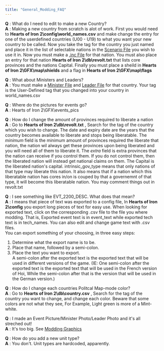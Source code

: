 ```yaml
---
title: "General_Modding_FAQ"
---
```


**Q** : What do I need to edit to make a new Country?  
**A** : Making a new country from scratch is alot of work. First you
would need to **Hearts of Iron 2\config\world_names.csv** and make
change the entry for one of the userdefined countries (U00 - U19) to
what you want your new country to be called. Now you take the tag for
the country you just named and place it in the list of selectable
nations in the [Scenario File](/Modding_eug_files "Modding eug files")
you wish to use it in. Now you must make a [.inc
File](/Modding_inc_files "Modding inc files") for that nation. You must
also place an entry for that nation **Hearts of Iron 2\db\revolt.txt**
that lists core provinces and the nations Capital. Finally you must
place a sheild in **Hearts of Iron 2\GFX\map\shields** and a flag in
**Hearts of Iron 2\GFX\map\flags**  
  
**Q** : What about Ministers and Leaders?  
**A** : You must make a [Minister
File](/Modding_minister_files "Modding minister files") and [Leader
File](/Modding_leader_files "Modding leader files") for that country.
Your tag is the User-Defined tag that you changed into your country in
world_names.csv  
  
**Q** : Where do the pictures for events go?  
**A** : Hearts of Iron 2\GFX\events_pics  
  
**Q** : How do I change the amount of provinces required to liberate a
nation  
**A** : Go to **Hearts of Iron 2\db\revolt.txt** , Search for the tag of
the country which you wish to change. The date and expiry date are the
years that the country becomes available to liberate and stops being
liberatable. The *minimum* field is the minimum amount of provinces
required the liberate that nation, the nation wil always get these
provinces upon being liberated and you will need all of them to liberate
it. The *extra* field is extra provinces that the nation can receive if
you control them. If you do not control them, then the liberated nation
will instead get national claims on them. The Capital is the liberated
nation's capital. intrinsic_gov_type means that only nations of that
type may liberate this nation. It also means that if a nation which this
liberatable nation has cores in/on is couped by that a governemnt of
that type, it will become this liberatable nation. You may comment
things out in revolt.txt  
  
**Q** : I see something like EVT_2200_DESC. What does that mean?  
**A** : I means that piece of text was exported to a config file, In
**Hearts of Iron 2\config** you export long pieces of text for easy use.
When looking for exported text, click on the corresponding .csv file to
the file you where modding. That is, Exported event text is in
event_text while exported tech text is in tech_names. You can also edit
and change game text with .csv files.  
You can export something of your choosing, in three easy steps:  
1. Determine what the export name is to be.  
2. Place that name, followed by a semi-colon.  
3. Place the text you want to export.  
A semi-colon after the exported text is the exported text that will be
used in different versions of the game. (IE: One semi-colon after the
exported text is the exported text that will be used in the French
version of Hoi, While the semi-colon after that is the version that will
be used in the German version.)  
  
**Q** : How do I change each countries Politcal Map-mode color?  
**A** : Go to **Hearts of Iron 2\db\country.csv** , Search for the tag
of the country you want to change, and change each color. Beware that
some colors are not what they see, For Example, Light green is more of a
Mint-white.  
  
**Q** : I made an Event Picture/Minister Photo/Leader Photo and it's all
streched out!  
**A** : It's too big. See [Modding
Graphics](/Modding_graphics "Modding graphics")  
  
**Q** : How do you add a new unit type?  
**A** : You don't. Unit types are hardcoded, apparently.
